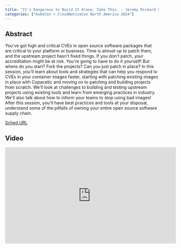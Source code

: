 ```yaml
---
title: "It's Dangerous to Build It Alone, Take This. - Jeremy Rickard & Ashna Mehrotra, Microsoft"
categories: ["KubeCon + CloudNativeCon North America 2024"]
---
```


## Abstract

You've got high and critical CVEs in open source software packages that are critical to your platform or business. Time is almost up to patch them, and the upstream project hasn't fixed things. If you don't patch, your accreditation might be at risk. You're going to have to do it yourself! But where do you start? Fork the projects? Can you just patch in place? In this session, you'll learn about tools and strategies that can help you respond to CVEs in your container images faster, starting with patching existing images in place with Copacetic and moving on to patching and building projects from scratch. We'll look at challenges to building and testing upstream projects using existing tools and learn from emerging practices in industry. We'll also talk about how to inform your teams to stop using bad images! After this session, you'll have best practices and tools at your disposal, understand some of the pitfalls of owning your entire open source software supply chain.

[Sched URL](https://kccncna2024.sched.com/event/645456ca3c03cd98c5a280a41c7de4b9)

## Video

<iframe width='560' height='315' src='https://www.youtube.com/embed/UsHBGZ7np2Q' frameborder='0' allow='accelerometer; autoplay; encrypted-media; gyroscope; picture-in-picture' allowfullscreen></iframe>
